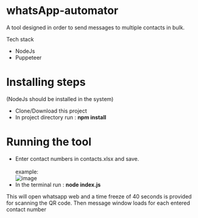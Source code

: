# whatsApp-automator

A tool designed in order to send messages to multiple contacts in bulk.

Tech stack
* NodeJs
* Puppeteer


# Installing steps
(NodeJs should be installed in the system)

* Clone/Download this project
* In project directory run : **npm install**

# Running the tool

* Enter contact numbers in contacts.xlsx and save. <br><br>
  example:<br>
![image](https://user-images.githubusercontent.com/32195955/119214103-caeefd00-bae1-11eb-88c9-a917b49085c0.png)
* In the terminal run : **node index.js**

This will open whatsapp web and a time freeze of 40 seconds is provided for scanning the QR code.
Then message window loads for each entered contact number
